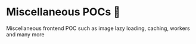 # Miscellaneous POCs 🎉

Miscellaneous frontend POC such as image lazy loading, caching, workers and many more
